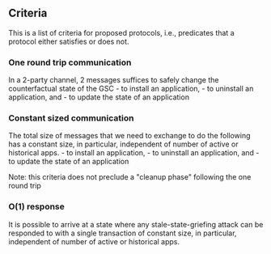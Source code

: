 ## Criteria

This is a list of criteria for proposed protocols, i.e., predicates that a protocol either satisfies or does not.

### One round trip communication

In a 2-party channel, 2 messages suffices to safely change the counterfactual state of the GSC 
    - to install an application,
    - to uninstall an application, and 
    - to update the state of an application

### Constant sized communication

The total size of messages that we need to exchange to do the following has a constant size, in particular, independent of number of active or historical apps.
    - to install an application,
    - to uninstall an application, and 
    - to update the state of an application

Note: this criteria does not preclude a "cleanup phase" following the one round trip

### O(1) response

It is possible to arrive at a state where any stale-state-griefing attack can be responded to with a single transaction of constant size, in particular, independent of number of active or historical apps.

